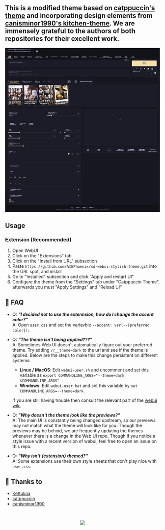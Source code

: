 ## This is a modified theme based on [catppuccin's theme](https://github.com/catppuccin/stable-diffusion-webui) and incorporating design elements from [canisminor1990's kitchen-theme](https://github.com/canisminor1990/sd-web-ui-kitchen-theme). We are immensely grateful to the authors of both repositories for their excellent work. 


<p align="center">
	<img src="https://github.com/AIEPhoenix/sd-webui-stylish-theme/blob/main/assets/res.png"/>
</p>


## Usage
### Extension (Recommended)
1. Open WebUI
2. Click on the "Extensions" tab 
3. Click on the "Install from URL" subsection 
4. Paste `https://github.com/AIEPhoenix/sd-webui-stylish-theme.git` into the URL spot, and install
5. Go to "Installed" subsection and click "Apply and restart UI"
6. Configure the theme from the "Settings" tab under "Catppuccin Theme", afterwards you must "Apply Settings" and "Reload UI"


## 🙋 FAQ

-	Q: **_"I decided not to use the extennsion, how do I change the accent color?"_**\
	A: Open `user.css` and set the variavble `--accent: var(--{preferred color});`
	
-	Q: **_"The theme isn't being applied???"_**\
	A: Sometimes Web UI doesn't automatically figure out your preferred theme. Try adding `/?__theme=dark` to the url and see if the theme is applied. Below are the steps to make this change persistent on different systems:
	- **Linux / MacOS**: Edit `webui-user.sh` and uncomment and set this variable as `export COMMANDLINE_ARGS="--theme=dark $COMMANDLINE_ARGS"`
	- **Windows**: Edit `webui-user.bat` and set this variable by `set COMMANDLINE_ARGS=--theme=dark`. 
	
	If you are still having trouble then consult the relevant part of the [webui wiki](https://github.com/AUTOMATIC1111/stable-diffusion-webui/wiki/Features#usercss). 
	
-	Q: **_"Why doesn't the theme look like the previews?"_**\
	A: The main UI is constantly being changed upstream, so our previews may not match what the theme will look like for you. Though the previews may be behind, we are frequently updating the themes whenever there is a change in the Web UI repo. Though if you notice a style issue with a recent version of webui, feel free to open an issue on this repo.    
	
-	Q: **_"Why isn't {extension} themed?"_**\
	A: Some extensions use their own style sheets that don't play nice with `user.css`.

## 💝 Thanks to

- [Kettukaa](https://github.com/Kettukaa)
- [catppuccin](https://github.com/catppuccin)
- [canisminor1990](https://github.com/canisminor1990)

&nbsp;

<p align="center">
	<a href="https://github.com/catppuccin/catppuccin/blob/main/LICENSE"><img src="https://img.shields.io/static/v1.svg?style=for-the-badge&label=License&message=MIT&logoColor=d9e0ee&colorA=363a4f&colorB=b7bdf8"/></a>
</p>
